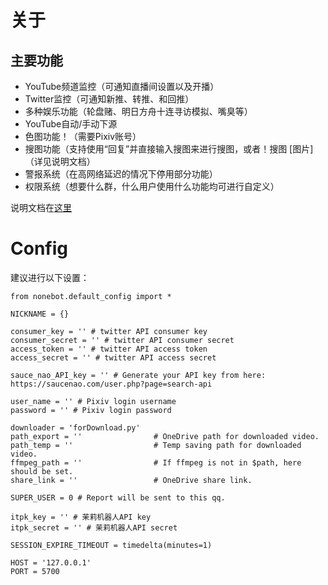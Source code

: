 # 关于	

## 主要功能

* YouTube频道监控（可通知直播间设置以及开播）
* Twitter监控（可通知新推、转推、和回推）
* 多种娱乐功能（轮盘赌、明日方舟十连寻访模拟、嘴臭等）
* YouTube自动/手动下源
* 色图功能！（需要Pixiv账号）
* 搜图功能（支持使用“回复”并直接输入搜图来进行搜图，或者！搜图 [图片]（详见说明文档）
* 警报系统（在高网络延迟的情况下停用部分功能）
* 权限系统（想要什么群，什么用户使用什么功能均可进行自定义）

说明文档在[这里](https://github.com/remiliacn/Lingye-Bot)


# Config
建议进行以下设置：
```python3
from nonebot.default_config import *

NICKNAME = {}

consumer_key = '' # twitter API consumer key
consumer_secret = '' # twitter API consumer secret
access_token = '' # twitter API access token
access_secret = '' # twitter API access secret

sauce_nao_API_key = '' # Generate your API key from here: https://saucenao.com/user.php?page=search-api

user_name = '' # Pixiv login username
password = '' # Pixiv login password

downloader = 'forDownload.py'
path_export = ''                # OneDrive path for downloaded video.
path_temp = ''                  # Temp saving path for downloaded video.
ffmpeg_path = ''                # If ffmpeg is not in $path, here should be set.
share_link = ''                 # OneDrive share link.

SUPER_USER = 0 # Report will be sent to this qq.

itpk_key = '' # 茉莉机器人API key
itpk_secret = '' # 茉莉机器人API secret

SESSION_EXPIRE_TIMEOUT = timedelta(minutes=1)

HOST = '127.0.0.1'
PORT = 5700
```
